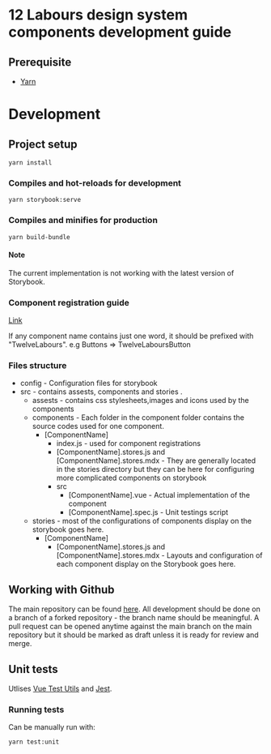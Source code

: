 # 12 Labours design system components development guide

## Prerequisite

- [Yarn](https://classic.yarnpkg.com/en/docs/cli/)

# Development
## Project setup
```
yarn install
```

### Compiles and hot-reloads for development
```
yarn storybook:serve
```

### Compiles and minifies for production
```
yarn build-bundle
```
#### Note

The current implementation is not working with the latest version of Storybook.

### Component registration guide

[Link](https://vuejs.org/v2/guide/components-registration.html)

If any component name contains just one word, it should be prefixed with "TwelveLabours". e.g Buttons => TwelveLaboursButton

### Files structure

* config - Configuration files for storybook
* src - contains assests, components and stories .
    * assests - contains css stylesheets,images and icons used by the components
    * components - Each folder in the component folder contains the source codes used for one component.
    	* [ComponentName]
        	* index.js - used for component registrations
        	* [ComponentName].stores.js and [ComponentName].stores.mdx - They are generally located in the stories directory but they can be here for configuring more complicated components on storybook
        	* src
            	* [ComponentName].vue - Actual implementation of the component
            	* [ComponentName].spec.js - Unit testings script
    * stories - most of the configurations of components display on the storybook goes here. 
    	* [ComponentName]
    		* [ComponentName].stores.js and [ComponentName].stores.mdx - Layouts and configuration of each component display on the Storybook goes here.


## Working with Github

The main repository can be found [here](https://github.com/ABI-Software/12-labours-design-system-component).
All development should be done on a branch of a forked repository - the branch name should be meaningful. A pull request can be opened anytime against the main branch on the main repository but it should be marked as draft unless it is ready for review and merge.


## Unit tests

Utlises [Vue Test Utils](https://vue-test-utils.vuejs.org/) and [Jest](https://jestjs.io/).

### Running tests

Can be manually run with:
```
yarn test:unit
```
